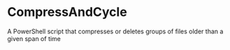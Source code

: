 # CompressAndCycle
A PowerShell script that compresses or deletes groups of files older than a given span of time
